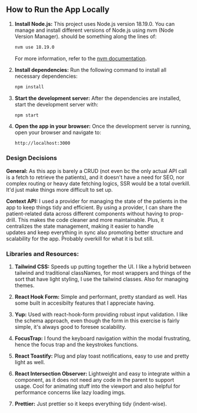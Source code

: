 ## How to Run the App Locally

1. **Install Node.js:** This project uses Node.js version 18.19.0. You can manage and install different versions of
   Node.js using nvm (Node Version Manager). should be something along the lines of:

   ```bash
   nvm use 18.19.0
   ```

   For more information, refer to the [nvm documentation](https://github.com/nvm-sh/nvm).

2. **Install dependencies:** Run the following command to install all necessary dependencies:

   ```bash
   npm install
   ```

3. **Start the development server:** After the dependencies are installed, start the development server with:

   ```bash
   npm start
   ```

4. **Open the app in your browser:** Once the development server is running, open your browser and navigate to:
   ```
   http://localhost:3000
   ```

### Design Decisions

**General:** As this app is barely a CRUD (not even bc the only actual API call is a fetch to retrieve the patients),
and it doesn't have a need for SEO, nor complex routing or heavy date fetching logics, SSR would be a total overkill.
It'd just make things more difficult to set up.

**Context API:** I used a provider for managing the state of the patients in the app to keep things tidy and efficient.
By using a provider, I can share the patient-related data across different components without having to prop-drill. This
makes the code cleaner and more maintainable. Plus, it centralizes the state management, making it easier to handle  
 updates and keep everything in sync also promoting better structure and scalability for the app. Probably overkill for
what it is but still.

### Libraries and Resources:

1. **Tailwind CSS:** Speeds up putting together the UI. I like a hybrid between tailwind and traditional classNames, for
   most wrappers and things of the sort that have light styling, I use the tailwind classes. Also for managing themes.

2. **React Hook Form:** Simple and performant, pretty standard as well. Has some built in accesibilty features that I
   appreciate having.

3. **Yup:** Used with react-hook-form providing robust input validation. I like the schema approach, even though the
   form in this exercise is fairly simple, it's always good to foresee scalability.

4. **FocusTrap:** I found the keyboard navigation within the modal frustrating, hence the focus trap and the keystrokes
   functions.

5. **React Toastify:** Plug and play toast notifications, easy to use and pretty light as well.

6. **React Intersection Observer:** Lightweight and easy to integrate within a component, as it does not need any code
   in the parent to support usage. Cool for animating stuff into the viewport and also helpful for performance concerns
   like lazy loading imgs.

7. **Prettier:** Just prettier so it keeps everything tidy (indent-wise).
